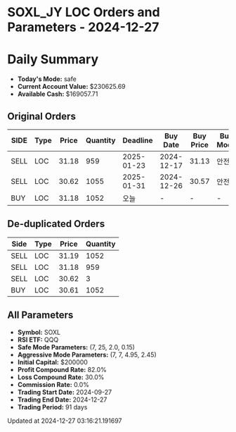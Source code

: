 # SOXL_JY LOC Orders and Parameters - 2024-12-27

# Daily Summary

- **Today's Mode:** safe
- **Current Account Value:** $230625.69
- **Available Cash:** $169057.71

## Original Orders

| SIDE | Type | Price | Quantity | Deadline | Buy Date | Buy Price | Buy Mode |
|------|------|-------|----------|----------|----------|-----------|----------|
| SELL | LOC | 31.18 | 959 | 2025-01-23 | 2024-12-17 | 31.13 | 안전 |
| SELL | LOC | 30.62 | 1055 | 2025-01-31 | 2024-12-26 | 30.57 | 안전 |
| BUY | LOC | 31.18 | 1052 | 오늘 | - | - | - |

## De-duplicated Orders

| Side | Type | Price | Quantity |
|------|------|-------|----------|
| SELL | LOC | 31.19 | 1052 |
| SELL | LOC | 31.18 | 959 |
| SELL | LOC | 30.62 | 3 |
| BUY | LOC | 30.61 | 1052 |

## All Parameters

- **Symbol:** SOXL
- **RSI ETF:** QQQ
- **Safe Mode Parameters:** (7, 25, 2.0, 0.15)
- **Aggressive Mode Parameters:** (7, 7, 4.95, 2.45)
- **Initial Capital:** $200000
- **Profit Compound Rate:** 82.0%
- **Loss Compound Rate:** 30.0%
- **Commission Rate:** 0.0%
- **Trading Start Date:** 2024-09-27
- **Trading End Date:** 2024-12-27
- **Trading Period:** 91 days

Updated at 2024-12-27 03:16:21.191697
